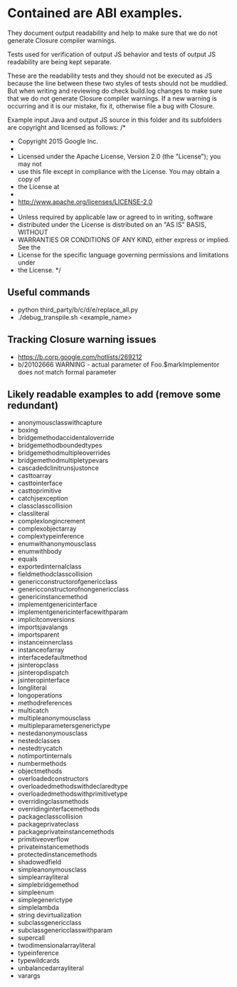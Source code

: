 # Contained are ABI examples.

They document output readability and help to make sure that we do not generate
Closure compiler warnings.

Tests used for verification of output JS behavior and tests of output JS
readability are being kept separate.

These are the readability tests and they should not be executed as JS
because the line between these two styles of tests should not be
muddied. But when writing and reviewing do check build.log changes to make
sure that we do not generate Closure compiler warnings. If a new warning is
occurring and it is our mistake, fix it, otherwise file a bug with Closure.

Example input Java and output JS source in this folder and its subfolders
are copyright and licensed as follows:
/*
 * Copyright 2015 Google Inc.
 *
 * Licensed under the Apache License, Version 2.0 (the "License"); you may not
 * use this file except in compliance with the License. You may obtain a copy of
 * the License at
 *
 * http://www.apache.org/licenses/LICENSE-2.0
 *
 * Unless required by applicable law or agreed to in writing, software
 * distributed under the License is distributed on an "AS IS" BASIS, WITHOUT
 * WARRANTIES OR CONDITIONS OF ANY KIND, either express or implied. See the
 * License for the specific language governing permissions and limitations under
 * the License.
 */

## Useful commands
- python third_party/b/c/d/e/replace_all.py
- ./debug_transpile.sh <example_name>

## Tracking Closure warning issues
- https://b.corp.google.com/hotlists/269212
- b/20102666 WARNING - actual parameter of Foo.$markImplementor does not match
  formal parameter

## Likely readable examples to add (remove some redundant)
- anonymousclasswithcapture
- boxing
- bridgemethodaccidentaloverride
- bridgemethodboundedtypes
- bridgemethodmultipleoverrides
- bridgemethodmultipletypevars
- cascadedclinitrunsjustonce
- casttoarray
- casttointerface
- casttoprimitive
- catchjsexception
- classclasscollision
- classliteral
- complexlongincrement
- complexobjectarray
- complextypeinference
- enumwithanonymousclass
- enumwithbody
- equals
- exportedinternalclass
- fieldmethodclasscollision
- genericconstructorofgenericclass
- genericconstructorofnongenericclass
- genericinstancemethod
- implementgenericinterface
- implementgenericinterfacewithparam
- implicitconversions
- importsjavalangs
- importsparent
- instanceinnerclass
- instanceofarray
- interfacedefaultmethod
- jsinteropclass
- jsinteropdispatch
- jsinteropinterface
- longliteral
- longoperations
- methodreferences
- multicatch
- multipleanonymousclass
- multipleparametersgenerictype
- nestedanonymousclass
- nestedclasses
- nestedtrycatch
- notimportinternals
- numbermethods
- objectmethods
- overloadedconstructors
- overloadedmethodswithdeclaredtype
- overloadedmethodswithprimitivetype
- overridingclassmethods
- overridinginterfacemethods
- packageclasscollision
- packageprivateclass
- packageprivateinstancemethods
- primitiveoverflow
- privateinstancemethods
- protectedinstancemethods
- shadowedfield
- simpleanonymousclass
- simplearrayliteral
- simplebridgemethod
- simpleenum
- simplegenerictype
- simplelambda
- string devirtualization
- subclassgenericclass
- subclassgenericclasswithparam
- supercall
- twodimensionalarrayliteral
- typeinference
- typewildcards
- unbalancedarrayliteral
- varargs
